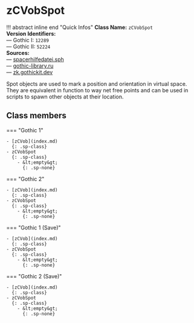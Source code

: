 # zCVobSpot

!!! abstract inline end "Quick Infos"
    **Class Name:** `zCVobSpot`<br/>
    **Version Identifiers:**<br />
    — Gothic I: `12289`<br/>
    — Gothic II: `52224`<br/>
    **Sources:**<br/>
    — [spacerhilfedatei.sph](https://wiki.worldofgothic.de/doku.php?id=spacer:hilfedatei)<br/>
    — [gothic-library.ru](http://www.gothic-library.ru/publ/class_zcvobspot/1-1-0-498)<br/>
    — [zk.gothickit.dev](https://zk.gothickit.dev/engine/objects/zCVobSpot/)


Spot objects are used to mark a position and orientation in virtual space. They are equivalent in function to way net
free points and can be used in scripts to spawn other objects at their location.

## Class members

=== "Gothic 1"

    - [zCVob](index.md)
      {: .sp-class}
    - zCVobSpot
      {: .sp-class}
        - &lt;empty&gt;
          {: .sp-none}

=== "Gothic 2"

    - [zCVob](index.md)
      {: .sp-class}
    - zCVobSpot
      {: .sp-class}
        - &lt;empty&gt;
          {: .sp-none}

=== "Gothic 1 (Save)"

    - [zCVob](index.md)
      {: .sp-class}
    - zCVobSpot
      {: .sp-class}
        - &lt;empty&gt;
          {: .sp-none}

=== "Gothic 2 (Save)"

    - [zCVob](index.md)
      {: .sp-class}
    - zCVobSpot
      {: .sp-class}
        - &lt;empty&gt;
          {: .sp-none}
